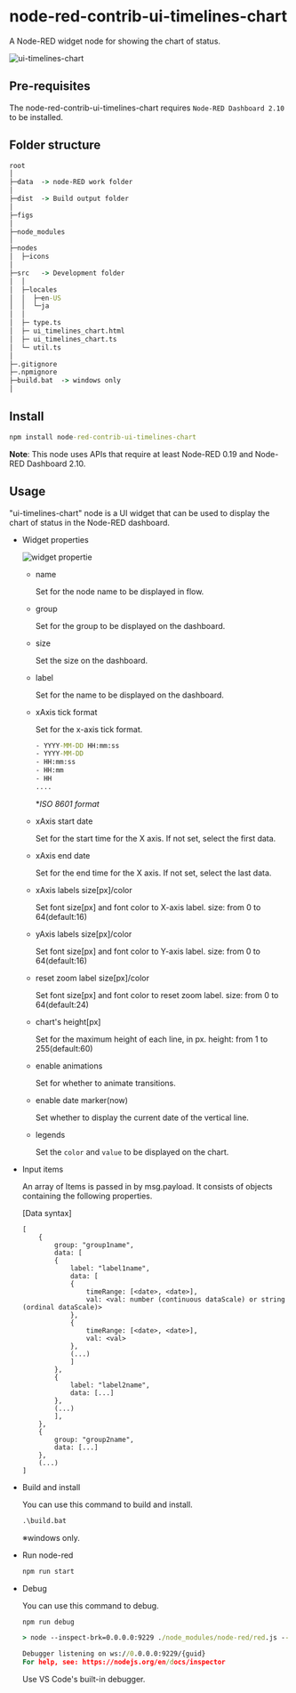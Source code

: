 # node-red-contrib-ui-timelines-chart

A Node-RED widget node for showing the chart of status.

![ui-timelines-chart](./figs/sample00.png)

## Pre-requisites

The node-red-contrib-ui-timelines-chart requires `Node-RED Dashboard 2.10` to be installed.

## Folder structure

```cmd
root
│
├─data  -> node-RED work folder
│
├─dist  -> Build output folder
│
├─figs
│
├─node_modules
│
├─nodes
│  ├─icons
│
├─src   -> Development folder
│  │
│  ├─locales
│  │  ├─en-US
│  │  └─ja
│  │
│  ├─ type.ts
│  ├─ ui_timelines_chart.html
│  ├─ ui_timelines_chart.ts
│  └─ util.ts
│
├─.gitignore
├─.npmignore
├─build.bat  -> windows only
│
```

## Install

```cmd
npm install node-red-contrib-ui-timelines-chart
```

**Note**: This node uses APIs that require at least Node-RED 0.19 and Node-RED Dashboard 2.10.

## Usage

"ui-timelines-chart" node is a UI widget that can be used to display the chart of status in the Node-RED dashboard.

- Widget properties

  ![widget propertie](./figs/configs.png)

  - name

    Set for the node name to be displayed in flow.

  - group

    Set for the group to be displayed on the dashboard.

  - size

    Set the size on the dashboard.

  - label

    Set for the name to be displayed on the dashboard.

  - xAxis tick format

    Set for the x-axis tick format.

    ```cmd
    - YYYY-MM-DD HH:mm:ss
    - YYYY-MM-DD
    - HH:mm:ss
    - HH:mm
    - HH
    ....
    ```

    **ISO 8601 format*

  - xAxis start date

    Set for the start time for the X axis.
    If not set, select the first data.

  - xAxis end date

    Set for the end time for the X axis.
    If not set, select the last data.

  - xAxis labels size[px]/color

    Set font size[px] and font color to X-axis label.
    size: from 0 to 64(default:16)

  - yAxis labels size[px]/color

    Set font size[px] and font color to Y-axis label.
    size: from 0 to 64(default:16)

  - reset zoom label size[px]/color

    Set font size[px] and font color to reset zoom label.
    size: from 0 to 64(default:24)

  - chart's height[px]

    Set for the maximum height of each line, in px.
    height: from 1 to 255(default:60)

  - enable animations

    Set for whether to animate transitions.

  - enable date marker(now)

    Set whether to display the current date of the vertical line.

  - legends

      Set the `color` and `value` to be displayed on the chart.

- Input items

    An array of Items is passed in by msg.payload. It consists of objects containing the following properties.

    [Data syntax]

    ```text
    [
        {
            group: "group1name",
            data: [
            {
                label: "label1name",
                data: [
                {
                    timeRange: [<date>, <date>],
                    val: <val: number (continuous dataScale) or string (ordinal dataScale)>
                },
                {
                    timeRange: [<date>, <date>],
                    val: <val>
                },
                (...)
                ]
            },
            {
                label: "label2name",
                data: [...]
            },
            (...)
            ],
        },
        {
            group: "group2name",
            data: [...]
        },
        (...)
    ]
    ```

- Build and install

    You can use this command to build and install.

    ```cmd
    .\build.bat
    ```

    ※windows only.

- Run node-red

    ```cmd
    npm run start
    ```

- Debug

    You can use this command to debug.

    ```cmd
    npm run debug
    ```

    ```cmd
    > node --inspect-brk=0.0.0.0:9229 ./node_modules/node-red/red.js --userDir ./data --settings ./data/settings.js

    Debugger listening on ws://0.0.0.0:9229/{guid}
    For help, see: https://nodejs.org/en/docs/inspector
    ```

    Use VS Code's built-in debugger.
